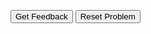 <div id="sortableTrash" class="sortable-code"></div> 
<div id="sortable" class="sortable-code"></div> 
<div style="clear:both;"></div> 
<p> 
    <input id="feedbackLink" value="Get Feedback" type="button" /> 
    <input id="newInstanceLink" value="Reset Problem" type="button" /> 
</p> 
<script type="text/javascript"> 
(function(){
  var initial = "age = input(&quot;How old are you? &quot;)\n" +
    "print(&quot;Got it! You are&quot;,age,&quot;years old. Now I will ask how old your teacher is...&quot;)\n" +
    "teacher = input(&quot;How old is your teacher? &quot;)\n" +
    "print(&quot;Got it! Your teacher is&quot;,teacher,&quot;years old. Let&#039;s find out how much older your teacher is...&quot;)\n" +
    "difference = int(teacher) - int(age)\n" +
    "print(&quot;You are&quot;,str(difference),&quot;years older than your teacher.&quot;)";
  var parsonsPuzzle = new ParsonsWidget({
    "sortableId": "sortable",
    "max_wrong_lines": 10,
    "grader": ParsonsWidget._graders.LineBasedGrader,
    "exec_limit": 2500,
    "can_indent": true,
    "x_indent": 50,
    "lang": "en",
    "show_feedback": true
  });
  parsonsPuzzle.init(initial);
  parsonsPuzzle.shuffleLines();
  $("#newInstanceLink").click(function(event){ 
      event.preventDefault(); 
      parsonsPuzzle.shuffleLines(); 
  }); 
  $("#feedbackLink").click(function(event){ 
      event.preventDefault(); 
      parsonsPuzzle.getFeedback(); 
  }); 
})(); 
</script>

